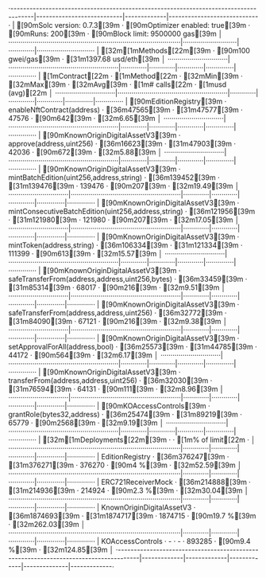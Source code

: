 ·-------------------------------------------------------------------------------------|---------------------------|-------------|----------------------------·
|                                 [90mSolc version: 0.7.3[39m                                 ·  [90mOptimizer enabled: true[39m  ·  [90mRuns: 200[39m  ·  [90mBlock limit: 9500000 gas[39m  │
······················································································|···························|·············|·····························
|  [32m[1mMethods[22m[39m                                                                            ·              [90m100 gwei/gas[39m               ·      [31m1397.68 usd/eth[39m       │
······························|·······················································|·············|·············|·············|··············|··············
|  [1mContract[22m                   ·  [1mMethod[22m                                               ·  [32mMin[39m        ·  [32mMax[39m        ·  [32mAvg[39m        ·  [1m# calls[22m     ·  [1musd (avg)[22m  │
······························|·······················································|·············|·············|·············|··············|··············
|  [90mEditionRegistry[39m            ·  enableNftContract(address)                           ·      [36m47565[39m  ·      [31m47577[39m  ·      47576  ·         [90m642[39m  ·       [32m6.65[39m  │
······························|·······················································|·············|·············|·············|··············|··············
|  [90mKnownOriginDigitalAssetV3[39m  ·  approve(address,uint256)                             ·      [36m16623[39m  ·      [31m47903[39m  ·      42036  ·         [90m672[39m  ·       [32m5.88[39m  │
······························|·······················································|·············|·············|·············|··············|··············
|  [90mKnownOriginDigitalAssetV3[39m  ·  mintBatchEdition(uint256,address,string)             ·     [36m139452[39m  ·     [31m139476[39m  ·     139476  ·         [90m207[39m  ·      [32m19.49[39m  │
······························|·······················································|·············|·············|·············|··············|··············
|  [90mKnownOriginDigitalAssetV3[39m  ·  mintConsecutiveBatchEdition(uint256,address,string)  ·     [36m121956[39m  ·     [31m121980[39m  ·     121980  ·         [90m207[39m  ·      [32m17.05[39m  │
······························|·······················································|·············|·············|·············|··············|··············
|  [90mKnownOriginDigitalAssetV3[39m  ·  mintToken(address,string)                            ·     [36m106334[39m  ·     [31m121334[39m  ·     111399  ·         [90m613[39m  ·      [32m15.57[39m  │
······························|·······················································|·············|·············|·············|··············|··············
|  [90mKnownOriginDigitalAssetV3[39m  ·  safeTransferFrom(address,address,uint256,bytes)      ·      [36m33459[39m  ·      [31m85314[39m  ·      68017  ·         [90m216[39m  ·       [32m9.51[39m  │
······························|·······················································|·············|·············|·············|··············|··············
|  [90mKnownOriginDigitalAssetV3[39m  ·  safeTransferFrom(address,address,uint256)            ·      [36m32772[39m  ·      [31m84090[39m  ·      67121  ·         [90m216[39m  ·       [32m9.38[39m  │
······························|·······················································|·············|·············|·············|··············|··············
|  [90mKnownOriginDigitalAssetV3[39m  ·  setApprovalForAll(address,bool)                      ·      [36m25573[39m  ·      [31m44785[39m  ·      44172  ·         [90m564[39m  ·       [32m6.17[39m  │
······························|·······················································|·············|·············|·············|··············|··············
|  [90mKnownOriginDigitalAssetV3[39m  ·  transferFrom(address,address,uint256)                ·      [36m32030[39m  ·      [31m76594[39m  ·      64131  ·         [90m111[39m  ·       [32m8.96[39m  │
······························|·······················································|·············|·············|·············|··············|··············
|  [90mKOAccessControls[39m           ·  grantRole(bytes32,address)                           ·      [36m25474[39m  ·      [31m89219[39m  ·      65779  ·        [90m2568[39m  ·       [32m9.19[39m  │
······························|·······················································|·············|·············|·············|··············|··············
|  [32m[1mDeployments[22m[39m                                                                        ·                                         ·  [1m% of limit[22m  ·             │
······················································································|·············|·············|·············|··············|··············
|  EditionRegistry                                                                    ·     [36m376247[39m  ·     [31m376271[39m  ·     376270  ·         [90m4 %[39m  ·      [32m52.59[39m  │
······················································································|·············|·············|·············|··············|··············
|  ERC721ReceiverMock                                                                 ·     [36m214888[39m  ·     [31m214936[39m  ·     214924  ·       [90m2.3 %[39m  ·      [32m30.04[39m  │
······················································································|·············|·············|·············|··············|··············
|  KnownOriginDigitalAssetV3                                                          ·    [36m1874693[39m  ·    [31m1874717[39m  ·    1874715  ·      [90m19.7 %[39m  ·     [32m262.03[39m  │
······················································································|·············|·············|·············|··············|··············
|  KOAccessControls                                                                   ·          -  ·          -  ·     893285  ·       [90m9.4 %[39m  ·     [32m124.85[39m  │
·-------------------------------------------------------------------------------------|-------------|-------------|-------------|--------------|-------------·